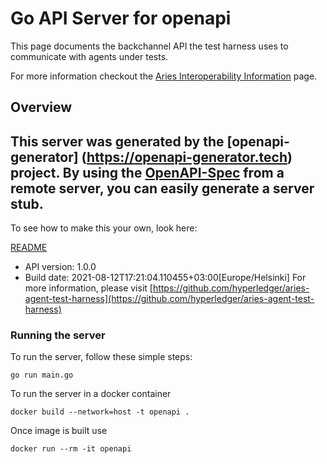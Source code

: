 # Go API Server for openapi

This page documents the backchannel API the test harness uses to communicate with agents under tests.

For more information checkout the [Aries Interoperability Information](http://aries-interop.info) page.


## Overview
This server was generated by the [openapi-generator]
(https://openapi-generator.tech) project.
By using the [OpenAPI-Spec](https://github.com/OAI/OpenAPI-Specification) from a remote server, you can easily generate a server stub.  
-

To see how to make this your own, look here:

[README](https://openapi-generator.tech)

- API version: 1.0.0
- Build date: 2021-08-12T17:21:04.110455+03:00[Europe/Helsinki]
For more information, please visit [https://github.com/hyperledger/aries-agent-test-harness](https://github.com/hyperledger/aries-agent-test-harness)


### Running the server
To run the server, follow these simple steps:

```
go run main.go
```

To run the server in a docker container
```
docker build --network=host -t openapi .
```

Once image is built use
```
docker run --rm -it openapi 
```


